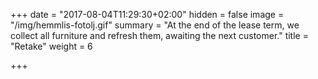 +++
date = "2017-08-04T11:29:30+02:00"
hidden = false
image = "/img/hemmlis-fotolj.gif"
summary = "At the end of the lease term, we collect all furniture and refresh them, awaiting the next customer."
title = "Retake"
weight = 6

+++
